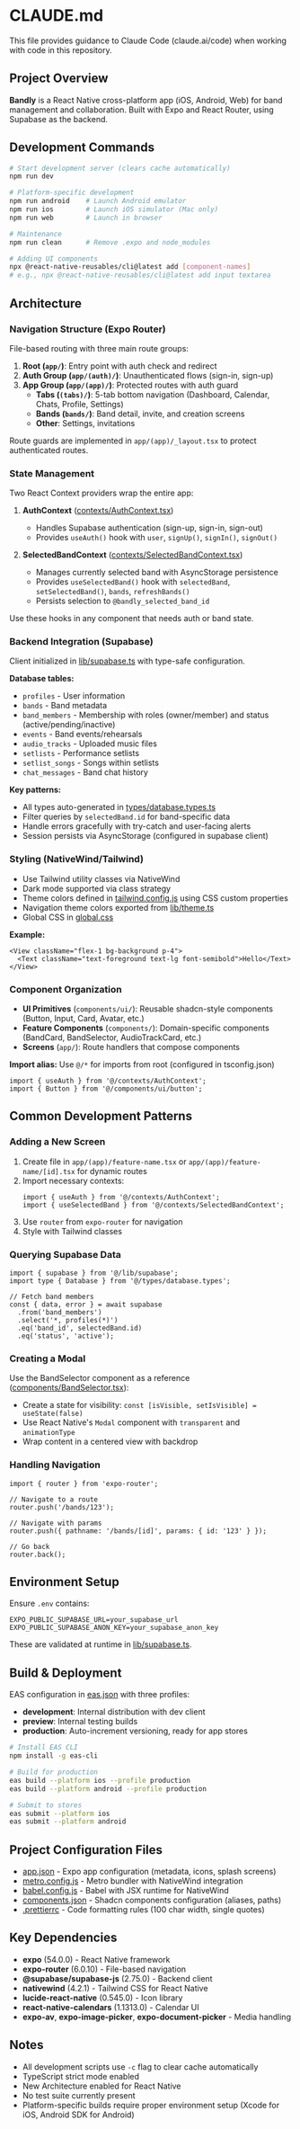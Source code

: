 # CLAUDE.md

This file provides guidance to Claude Code (claude.ai/code) when working with code in this repository.

## Project Overview

**Bandly** is a React Native cross-platform app (iOS, Android, Web) for band management and collaboration. Built with Expo and React Router, using Supabase as the backend.

## Development Commands

```bash
# Start development server (clears cache automatically)
npm run dev

# Platform-specific development
npm run android    # Launch Android emulator
npm run ios        # Launch iOS simulator (Mac only)
npm run web        # Launch in browser

# Maintenance
npm run clean      # Remove .expo and node_modules

# Adding UI components
npx @react-native-reusables/cli@latest add [component-names]
# e.g., npx @react-native-reusables/cli@latest add input textarea
```

## Architecture

### Navigation Structure (Expo Router)

File-based routing with three main route groups:

1. **Root (`app/`)**: Entry point with auth check and redirect
2. **Auth Group (`app/(auth)/`)**: Unauthenticated flows (sign-in, sign-up)
3. **App Group (`app/(app)/`)**: Protected routes with auth guard
   - **Tabs (`(tabs)/`)**: 5-tab bottom navigation (Dashboard, Calendar, Chats, Profile, Settings)
   - **Bands (`bands/`)**: Band detail, invite, and creation screens
   - **Other**: Settings, invitations

Route guards are implemented in `app/(app)/_layout.tsx` to protect authenticated routes.

### State Management

Two React Context providers wrap the entire app:

1. **AuthContext** ([contexts/AuthContext.tsx](contexts/AuthContext.tsx))
   - Handles Supabase authentication (sign-up, sign-in, sign-out)
   - Provides `useAuth()` hook with `user`, `signUp()`, `signIn()`, `signOut()`

2. **SelectedBandContext** ([contexts/SelectedBandContext.tsx](contexts/SelectedBandContext.tsx))
   - Manages currently selected band with AsyncStorage persistence
   - Provides `useSelectedBand()` hook with `selectedBand`, `setSelectedBand()`, `bands`, `refreshBands()`
   - Persists selection to `@bandly_selected_band_id`

Use these hooks in any component that needs auth or band state.

### Backend Integration (Supabase)

Client initialized in [lib/supabase.ts](lib/supabase.ts) with type-safe configuration.

**Database tables:**
- `profiles` - User information
- `bands` - Band metadata
- `band_members` - Membership with roles (owner/member) and status (active/pending/inactive)
- `events` - Band events/rehearsals
- `audio_tracks` - Uploaded music files
- `setlists` - Performance setlists
- `setlist_songs` - Songs within setlists
- `chat_messages` - Band chat history

**Key patterns:**
- All types auto-generated in [types/database.types.ts](types/database.types.ts)
- Filter queries by `selectedBand.id` for band-specific data
- Handle errors gracefully with try-catch and user-facing alerts
- Session persists via AsyncStorage (configured in supabase client)

### Styling (NativeWind/Tailwind)

- Use Tailwind utility classes via NativeWind
- Dark mode supported via class strategy
- Theme colors defined in [tailwind.config.js](tailwind.config.js) using CSS custom properties
- Navigation theme colors exported from [lib/theme.ts](lib/theme.ts)
- Global CSS in [global.css](global.css)

**Example:**
```tsx
<View className="flex-1 bg-background p-4">
  <Text className="text-foreground text-lg font-semibold">Hello</Text>
</View>
```

### Component Organization

- **UI Primitives** (`components/ui/`): Reusable shadcn-style components (Button, Input, Card, Avatar, etc.)
- **Feature Components** (`components/`): Domain-specific components (BandCard, BandSelector, AudioTrackCard, etc.)
- **Screens** (`app/`): Route handlers that compose components

**Import alias:** Use `@/*` for imports from root (configured in tsconfig.json)

```tsx
import { useAuth } from '@/contexts/AuthContext';
import { Button } from '@/components/ui/button';
```

## Common Development Patterns

### Adding a New Screen

1. Create file in `app/(app)/feature-name.tsx` or `app/(app)/feature-name/[id].tsx` for dynamic routes
2. Import necessary contexts:
   ```tsx
   import { useAuth } from '@/contexts/AuthContext';
   import { useSelectedBand } from '@/contexts/SelectedBandContext';
   ```
3. Use `router` from `expo-router` for navigation
4. Style with Tailwind classes

### Querying Supabase Data

```tsx
import { supabase } from '@/lib/supabase';
import type { Database } from '@/types/database.types';

// Fetch band members
const { data, error } = await supabase
  .from('band_members')
  .select('*, profiles(*)')
  .eq('band_id', selectedBand.id)
  .eq('status', 'active');
```

### Creating a Modal

Use the BandSelector component as a reference ([components/BandSelector.tsx](components/BandSelector.tsx)):
- Create a state for visibility: `const [isVisible, setIsVisible] = useState(false)`
- Use React Native's `Modal` component with `transparent` and `animationType`
- Wrap content in a centered view with backdrop

### Handling Navigation

```tsx
import { router } from 'expo-router';

// Navigate to a route
router.push('/bands/123');

// Navigate with params
router.push({ pathname: '/bands/[id]', params: { id: '123' } });

// Go back
router.back();
```

## Environment Setup

Ensure `.env` contains:
```
EXPO_PUBLIC_SUPABASE_URL=your_supabase_url
EXPO_PUBLIC_SUPABASE_ANON_KEY=your_supabase_anon_key
```

These are validated at runtime in [lib/supabase.ts](lib/supabase.ts:5-10).

## Build & Deployment

EAS configuration in [eas.json](eas.json) with three profiles:
- **development**: Internal distribution with dev client
- **preview**: Internal testing builds
- **production**: Auto-increment versioning, ready for app stores

```bash
# Install EAS CLI
npm install -g eas-cli

# Build for production
eas build --platform ios --profile production
eas build --platform android --profile production

# Submit to stores
eas submit --platform ios
eas submit --platform android
```

## Project Configuration Files

- [app.json](app.json) - Expo app configuration (metadata, icons, splash screens)
- [metro.config.js](metro.config.js) - Metro bundler with NativeWind integration
- [babel.config.js](babel.config.js) - Babel with JSX runtime for NativeWind
- [components.json](components.json) - Shadcn components configuration (aliases, paths)
- [.prettierrc](.prettierrc) - Code formatting rules (100 char width, single quotes)

## Key Dependencies

- **expo** (54.0.0) - React Native framework
- **expo-router** (6.0.10) - File-based navigation
- **@supabase/supabase-js** (2.75.0) - Backend client
- **nativewind** (4.2.1) - Tailwind CSS for React Native
- **lucide-react-native** (0.545.0) - Icon library
- **react-native-calendars** (1.1313.0) - Calendar UI
- **expo-av**, **expo-image-picker**, **expo-document-picker** - Media handling

## Notes

- All development scripts use `-c` flag to clear cache automatically
- TypeScript strict mode enabled
- New Architecture enabled for React Native
- No test suite currently present
- Platform-specific builds require proper environment setup (Xcode for iOS, Android SDK for Android)
